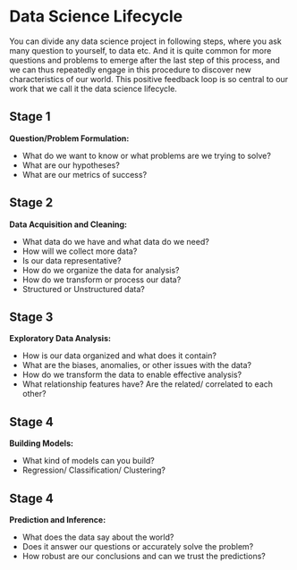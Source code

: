 
# Data Science Lifecycle

You can divide any data science project in following steps, where you ask many question to yourself, to data etc. And it is quite common for more questions and problems to emerge after the last step of this process, and we can thus repeatedly engage in this procedure to discover new characteristics of our world. This positive feedback loop is so central to our work that we call it the data science lifecycle.


## Stage 1

**Question/Problem Formulation:**
   * What do we want to know or what problems are we trying to solve?
   * What are our hypotheses?
   * What are our metrics of success?

## Stage 2

**Data Acquisition and Cleaning:**
   * What data do we have and what data do we need?
   * How will we collect more data?
   * Is our data representative?
   * How do we organize the data for analysis?
   * How do we transform or process our data?
   * Structured or Unstructured data?

## Stage 3

**Exploratory Data Analysis:**
   * How is our data organized and what does it contain?
   * What are the biases, anomalies, or other issues with the data?
   * How do we transform the data to enable effective analysis?
   * What relationship features have? Are the related/ correlated to each other?
   
## Stage 4
**Building Models:**
   * What kind of models can you build?
   * Regression/ Classification/ Clustering?

## Stage 4

**Prediction and Inference:**
   * What does the data say about the world?
   * Does it answer our questions or accurately solve the problem?
   * How robust are our conclusions and can we trust the predictions? 
